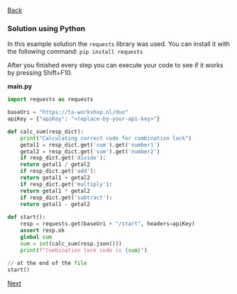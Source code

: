 [Back](../02.%20puzzle1.md)
### Solution using Python
In this example solution the `requests` library was used. You can install it with the following command:
``pip install requests``

After you finished every step you can execute your code to see if it works by pressing Shift+F10.

**main.py**
```python
import requests as requests

baseUri = "https://ta-workshop.nl/duo"
apiKey = {"apiKey": "<replace-by-your-api-key>"}

def calc_sum(resp_dict):
	print("Calculating correct code for combination lock")
	getal1 = resp_dict.get('sum').get('number1')
	getal2 = resp_dict.get('sum').get('number2')
	if resp_dict.get('divide'):
	return getal1 / getal2
	if resp_dict.get('add'):
	return getal1 + getal2
	if resp_dict.get('multiply'):
	return getal1 * getal2
	if resp_dict.get('subtract'):
	return getal1 - getal2
 
def start():  
	resp = requests.get(baseUri + "/start", headers=apiKey)  
	assert resp.ok  
	global sum  
	sum = int(calc_sum(resp.json()))  
	print(f"Combination lock code is {sum}")
	
// at the end of the file
start()
```

[Next](../03.%20puzzle2.md)
